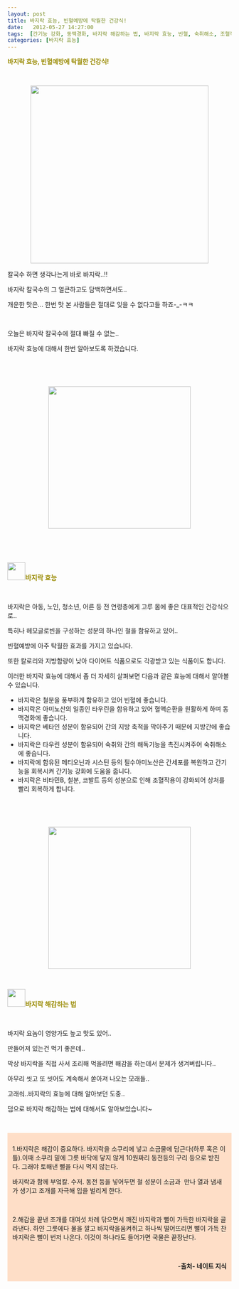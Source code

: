 ```yaml
---
layout: post
title: 바지락 효능, 빈혈예방에 탁월한 건강식!
date:   2012-05-27 14:27:00
tags:  [간기능 강화, 동맥경화, 바지락 해감하는 법, 바지락 효능, 빈혈, 숙취해소, 조혈작용, 지방간]
categories: [바지락 효능]
---
```



<p><strong><span style="color: rgb(153, 138, 0);">바지락 효능, 빈혈예방에 탁월한 건강식!</span></strong></p><p>&nbsp;</p><p style="text-align: center; clear: none; float: none;"><span class="imageblock" style="width: 400px; height: auto; display: inline-block; max-width: 100%;"><img width="400" height="273" style="height: auto; max-width: 100%;" src="https://t1.daumcdn.net/cfile/tistory/142A5F3D4FC5AD8B30" filename="바지락 효능.jpg" filemime="image/jpeg"></span></p><p><center>

 </center><p></p><p>칼국수 하면 생각나는게 바로 바지락..!!</p><p>바지락 칼국수의 그 얼큰하고도 담백하면서도..</p><p>개운한 맛은... 한번 맛 본 사람들은 절대로 잊을 수 없다고들 하죠-_-ㅋㅋ</p><p>&nbsp;</p><p>오늘은 바지락 칼국수에 절대 빠질 수 없는..</p><p>바지락 효능에 대해서 한번 알아보도록 하겠습니다.</p><p>&nbsp;</p><p>&nbsp;</p><p style="text-align: center; clear: none; float: none;"><span class="imageblock" style="width: 320px; height: auto; display: inline-block; max-width: 100%;"><img width="320" height="213" style="height: auto; max-width: 100%;" src="https://t1.daumcdn.net/cfile/tistory/1810A0424FC5AED61D" filename="15_004.jpg" filemime="image/jpeg"></span></p><p>&nbsp;</p><p>&nbsp;</p><p><strong><span style="color: rgb(153, 138, 0); font-size: 11pt;"><span class="imageblock" style="width: 40px; height: auto; display: inline-block; max-width: 100%;"><img width="40" height="36" style="height: auto; max-width: 100%;" src="https://t1.daumcdn.net/cfile/tistory/17137D454FC5ADA31D" filename="췤.jpg" filemime="image/jpeg"></span>바지락 효능</span></strong></p><p>&nbsp;</p><p>바지락은 아동, 노인, 청소년, 어른 등 전 연령층에게 고루 몸에 좋은 대표적인 건강식으로..</p><p>특히나 헤모글로빈을 구성하는 성분의 하나인 철을 함유하고 있어..</p><p>빈혈예방에 아주 탁월한 효과를 가지고 있습니다.</p><p>또한 칼로리와 지방함량이 낮아 다이어트 식품으로도 각광받고 있는 식품이도 합니다.</p><p>이러한 바지락 효능에 대해서 좀 더 자세히 살펴보면 다음과 같은 효능에 대해서 알아볼 수 있습니다.</p><ul style="list-style-type: disc;"><li>바지락은 철분을 풍부하게 함유하고 있어 빈혈에 좋습니다.</li><li>바지락은 아미노산의 일종인 타우린을 함유하고 있어 혈액순환을 원활하게 하며 동맥경화에 좋습니다.</li><li>바지락은 베타인 성분이 함유되어 간의 지방 축적을 막아주기 때문에 지방간에 좋습니다.</li><li>바지락은 타우린 성분이 함유되어 숙취와 간의 해독기능을 촉진시켜주어 숙취해소에 좋습니다.</li><li>바지락에 함유된 메티오닌과 시스틴 등의 필수아미노산은 간세포를 복원하고 간기능을 회복시켜 간기능 강화에 도움을 줍니다.</li><li>바지락은 비타민B, 철분, 코발트 등의 성분으로 인해 조혈작용이 강화되어 상처를 빨리 회복하게 합니다.</li></ul><p>&nbsp;</p><p>&nbsp;</p><p style="text-align: center; clear: none; float: none;"><span class="imageblock" style="width: 320px; height: auto; display: inline-block; max-width: 100%;"><img width="320" height="179" style="height: auto; max-width: 100%;" src="https://t1.daumcdn.net/cfile/tistory/112DDD404FC5AEED25" filename="image_140.jpg" filemime="image/jpeg"></span></p><p></p><p>&nbsp;</p><p><strong><span style="color: rgb(153, 138, 0); font-size: 11pt;"><span class="imageblock" style="width: 40px; height: auto; display: inline-block; max-width: 100%;"><img width="40" height="36" style="height: auto; max-width: 100%;" src="https://t1.daumcdn.net/cfile/tistory/17137D454FC5ADA31D" filename="췤.jpg" filemime="image/jpeg"></span>바지락 해감하는 법</span></strong></p><p>&nbsp;</p><p>바지락 요놈이 영양가도 높고 맛도 있어..</p><p>만들어져 있는건 먹기 좋은데..</p><p>막상 바지락을 직접 사서 조리해 먹을려면 해감을 하는데서 문제가 생겨버립니다..</p><p>아무리 씻고 또 씻어도 계속해서 쏟아져 나오는 모래들..</p><p>고래숴..바지락의 효능에 대해 알아보던 도중..</p><p>덤으로 바지락 해감하는 법에 대해서도 알아보았습니다~</p><p>&nbsp;</p><div class="txc-textbox" style="padding: 10px; border: 1px solid rgb(254, 222, 199); border-image: none; background-color: rgb(254, 222, 199);"><p>1.바지락은 해감이 중요하다. 바지락을 소쿠리에 넣고 소금물에 담근다(하루 혹은 이틀).이때 소쿠리 밑에 그릇 바닥에 닿지 않게&nbsp;10원짜리 동전등의 구리 등으로 받친다. 그래야 토해낸 뻘을 다시 먹지 않는다. </p><p>바지락과 함께 부엌칼. 수저. 동전 등을 넣어두면 철 성분이 소금과&nbsp;&nbsp;만나 열과 냄새가 생기고 조개를 자극해 입을 벌리게 한다.</p><p>&nbsp;</p><p>2.해감을 끝낸 조개를 대여섯 차례 닦으면서 깨진 바지락과 뻘이 가득한 바지락을 골라낸다. 하얀 그릇에다 물을 깔고 바지락을움켜쥐고 하나씩 떨어뜨리면 뻘이 가득 찬 바지락은 뻘이 번저 나온다. 이것이 하나라도 들어가면 국물은 끝장난다.</p><p>&nbsp;</p><p style="text-align: right;">-<strong>출처- 네이트 지식</strong> </p></div><div class="container_postbtn"><div class="postbtn_like"><div class="like_btn" data-uoc-svc="tistory" data-uoc-uid="939420_33" data-uoc-sc="" data-uoc-pcurl="http://upcycle.tistory.com/33" data-uoc-fetchurl="http://api.kakao.tistory.com/like/fetch?uid=939420_33"><label class="uoc-icon"></label></div></div></div><p><br></p>